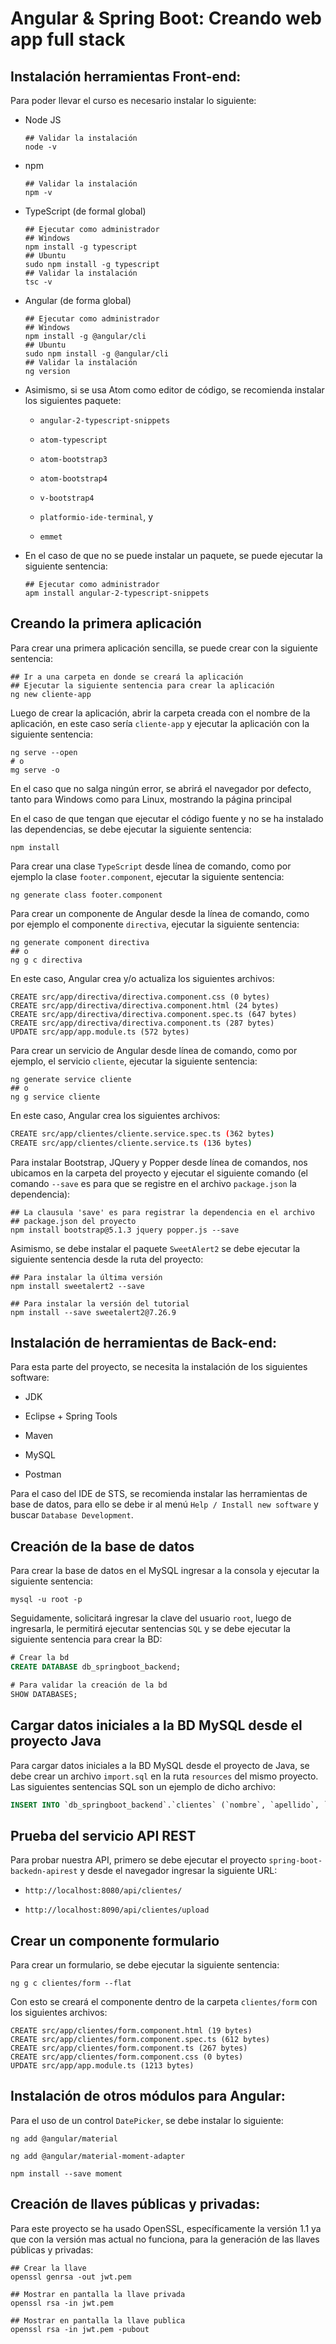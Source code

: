 # Angular & Spring Boot: Creando web app full stack

## Instalación herramientas Front-end:

Para poder llevar el curso es necesario instalar lo siguiente:

- Node JS
  
  ```shell
  ## Validar la instalación
  node -v
  ```

- npm
  
  ```shell
  ## Validar la instalación
  npm -v
  ```

- TypeScript (de formal global)
  
  ```shell
  ## Ejecutar como administrador
  ## Windows
  npm install -g typescript
  ## Ubuntu
  sudo npm install -g typescript
  ## Validar la instalación
  tsc -v
  ```

- Angular (de forma global)
  
  ```shell
  ## Ejecutar como administrador
  ## Windows
  npm install -g @angular/cli
  ## Ubuntu
  sudo npm install -g @angular/cli
  ## Validar la instalación
  ng version
  ```

- Asimismo, si se usa Atom como editor de código, se recomienda instalar los siguientes paquete:
  
  - `angular-2-typescript-snippets`
  
  - `atom-typescript`
  
  - `atom-bootstrap3`
  
  - `atom-bootstrap4`
  
  - `v-bootstrap4`
  
  - `platformio-ide-terminal`, y 
  
  - `emmet`

- En el caso de que no se puede instalar un paquete, se puede ejecutar la siguiente sentencia:
  
  ```shell
  ## Ejecutar como administrador
  apm install angular-2-typescript-snippets
  ```

## Creando la primera aplicación

Para crear una primera aplicación sencilla, se puede crear con la siguiente sentencia:

```shell
## Ir a una carpeta en donde se creará la aplicación
## Ejecutar la siguiente sentencia para crear la aplicación
ng new cliente-app
```

Luego de crear la aplicación, abrir la carpeta creada con el nombre de la aplicación, en este caso sería `cliente-app` y ejecutar la aplicación con la siguiente sentencia:

```shell
ng serve --open
# o
mg serve -o
```

En el caso que no salga ningún error, se abrirá el navegador por defecto, tanto para Windows como para Linux, mostrando la página principal

En el caso de que tengan que ejecutar el código fuente y no se ha instalado las dependencias, se debe ejecutar la siguiente sentencia:

```shell
npm install
```

Para crear una clase `TypeScript` desde línea de comando, como por ejemplo la clase `footer.component`, ejecutar la siguiente sentencia:

```shell
ng generate class footer.component
```

Para crear un componente de Angular desde la línea de comando, como por ejemplo el componente `directiva`, ejecutar la siguiente sentencia:

```shell
ng generate component directiva
## o
ng g c directiva
```

En este caso, Angular crea y/o actualiza los siguientes archivos:

```shell
CREATE src/app/directiva/directiva.component.css (0 bytes)
CREATE src/app/directiva/directiva.component.html (24 bytes)
CREATE src/app/directiva/directiva.component.spec.ts (647 bytes)
CREATE src/app/directiva/directiva.component.ts (287 bytes)
UPDATE src/app/app.module.ts (572 bytes)
```

Para crear un servicio de Angular desde línea de comando, como por ejemplo, el servicio `cliente`, ejecutar la siguiente sentencia:

```shell
ng generate service cliente
## o
ng g service cliente
```

En este caso, Angular crea los siguientes archivos:

```bash
CREATE src/app/clientes/cliente.service.spec.ts (362 bytes)
CREATE src/app/clientes/cliente.service.ts (136 bytes)
```

Para instalar Bootstrap, JQuery y Popper desde línea de comandos, nos ubicamos en la carpeta del proyecto y ejecutar el siguiente comando (el comando `--save` es para que se registre en el archivo `package.json` la dependencia):

```shell
## La clausula 'save' es para registrar la dependencia en el archivo
## package.json del proyecto
npm install bootstrap@5.1.3 jquery popper.js --save
```

Asimismo, se debe instalar el paquete `SweetAlert2` se debe ejecutar la siguiente sentencia desde la ruta del proyecto:

```shell
## Para instalar la última versión
npm install sweetalert2 --save

## Para instalar la versión del tutorial
npm install --save sweetalert2@7.26.9
```

## Instalación de herramientas de Back-end:

Para esta parte del proyecto, se necesita la instalación de los siguientes software:

* JDK

* Eclipse + Spring Tools

* Maven

* MySQL

* Postman

Para el caso del IDE de STS, se recomienda instalar las herramientas de base de datos, para ello se debe ir al menú `Help / Install new software` y buscar `Database Development`.

## Creación de la base de datos

Para crear la base de datos en el MySQL ingresar a la consola y ejecutar la siguiente sentencia:

```shell
mysql -u root -p
```

Seguidamente, solicitará ingresar la clave del usuario `root`, luego de ingresarla, le permitirá ejecutar sentencias `SQL` y se debe ejecutar la siguiente sentencia para crear la BD:

```sql
# Crear la bd
CREATE DATABASE db_springboot_backend;

# Para validar la creación de la bd
SHOW DATABASES;
```

## Cargar datos iniciales a la BD MySQL desde el proyecto Java

Para cargar datos iniciales a la BD MySQL desde el proyecto de Java, se debe crear un archivo `import.sql` en la ruta `resources` del mismo proyecto. Las siguientes sentencias SQL son un ejemplo de dicho archivo:

```sql
INSERT INTO `db_springboot_backend`.`clientes` (`nombre`, `apellido`, `email`, `create_at`) VALUES ('Edgard', 'Marquez', 'prueba1@empresa.com', '2020-01-01');
```

## Prueba del servicio API REST

Para probar nuestra API, primero se debe ejecutar el proyecto `spring-boot-backedn-apirest` y desde el navegador ingresar la siguiente URL:

* `http://localhost:8080/api/clientes/`

* `http://localhost:8090/api/clientes/upload`

## Crear un componente formulario

Para crear un formulario, se debe ejecutar la siguiente sentencia:

```shell
ng g c clientes/form --flat
```

Con esto se creará el componente dentro de la carpeta `clientes/form` con los siguientes archivos:

```
CREATE src/app/clientes/form.component.html (19 bytes)
CREATE src/app/clientes/form.component.spec.ts (612 bytes)
CREATE src/app/clientes/form.component.ts (267 bytes)
CREATE src/app/clientes/form.component.css (0 bytes)
UPDATE src/app/app.module.ts (1213 bytes)
```

## Instalación de otros módulos para Angular:

Para el uso de un control `DatePicker`, se debe instalar lo siguiente:

```shell
ng add @angular/material

ng add @angular/material-moment-adapter

npm install --save moment
```

## Creación de llaves públicas y privadas:

Para este proyecto se ha usado OpenSSL, específicamente la versión 1.1 ya que con la versión mas actual no funciona, para la generación de las llaves públicas y privadas:

```shell
## Crear la llave
openssl genrsa -out jwt.pem

## Mostrar en pantalla la llave privada
openssl rsa -in jwt.pem

## Mostrar en pantalla la llave publica
openssl rsa -in jwt.pem -pubout
```
